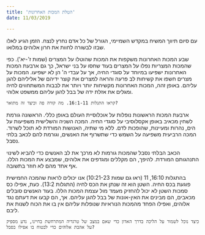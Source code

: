 ```yaml
---
title: 'הטלת המכות האחרונות'
date: 11/03/2019

---
```


עם סיום תיווך המשיח במקדש השמיימי, הגורל של כל אדם נחרץ לנצח. הזמן הגיע לאלו שבזו לבשורה לחוות את חרון אלוהים במלואו.

שבע המכות האחרונות משקפות את המכות שהוטלו על המצרים (שמות ז'-יא'). כפי שהמכות המצריות נפלו על המצרים בעוד שחסו על בני ישראל, כך גם ארבעת המכות האחרונות ישפיעו במיוחד על סוגדי החיה, אך על עבדי ה' הן לא ישפיעו. המכות על מצרים חשפו את קשיחות לב פרעה והראה למצרים את קוצר ידיהם של אליליהם להגן עליהם. באופן זהה, המכות האחרונות מקשיחות יותר ויותר את לבבות המשתחווים לחיה ומגלים את אזלת ידה של בבל להגן עליהם ממשפט אלוהי.   

`קראו התגלות 16:1-11. מה קורה פה וכיצד זה מתואר?`

ארבעת המכות הראשונות נופלות על אוכלוסיית העולם באופן כללי. הראשונה גורמת לשחין מכאיב באופן אקסלוסיבי על סוגדי החיה. המכה השניה והשלישית משפיעות על הים, נהרות ומעיינות, שהופכות לדם. ללא מי שתיה, האנושות המורדת לא תוכל לשרוד. המכה הרביעית משפיעה על השמש כדי שתשרוף את האנשים, וגורמת להם לכאב בלתי נסבל.

הכאב הבלתי נסבל שהמכות גורמות לא מרכך את לב האנשים כדי להביא לשינוי התנהגותם המורדת. להיפך, הם מקללים ומגדפים את אלוהים, שמבצע את המכות הללו. אף אחד מהם לא חוזר בתשובה.

בהתגלות 16:10, 11 (ראו גם שמות 10:21-23) אנו יכולים לראות שהמכה החמישית פוגעת בכס החיה. השטן הוא זה שנתן את הכס לחיה (התגלות 13:2). כעת, אפילו כס סמכות השטן לא יכול להחזיק מעמד מול עצמת המכות הללו. בעוד האנשים סובלים מכאבים, הם מבינים את האין-אונות של בבל להגן עליהם. אך, הם קבעו את דעתם נגד אלוהים, ואפילו הפחד מהמכות הנוראיות שנופלות עליהם אין בו את הכוח לשנות את ליבם.

`כיצד נוכל לשמור על הליכה בדרך האדון כדי שאם במצב של טרגדיה המתרחשת בחיינו, נדע מספיק על אהבת אלוהים כדי לבטוח בו אפילו בסבל?`